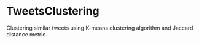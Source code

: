 # TweetsClustering
Clustering similar tweets using K-means clustering algorithm and Jaccard distance metric.
